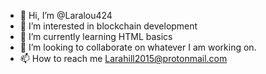 - 👋 Hi, I’m @Laralou424
- 👀 I’m interested in blockchain development
- 🌱 I’m currently learning HTML basics
- 💞️ I’m looking to collaborate on whatever I am working on.
- 📫 How to reach me Larahill2015@protonmail.com

<!---
Laralou424/Laralou424 is a ✨ special ✨ repository because its `README.md` (this file) appears on your GitHub profile.
You can click the Preview link to take a look at your changes.
--->
